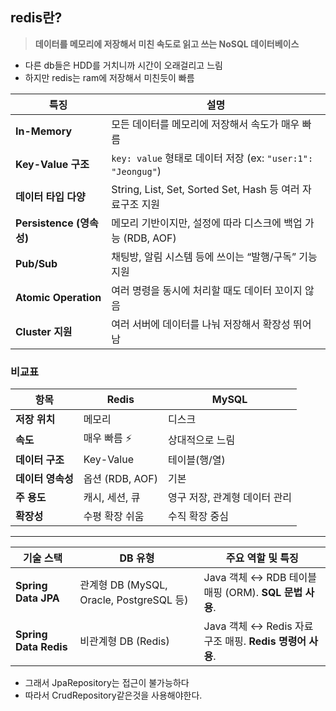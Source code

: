 ## redis란?

> **데이터를 메모리에 저장해서 미친 속도로 읽고 쓰는 NoSQL 데이터베이스**

- 다른 db들은 HDD를 거치니까 시간이 오래걸리고 느림
- 하지만 redis는 ram에 저장해서 미친듯이 빠름

|특징|설명|
|---|---|
|**In-Memory**|모든 데이터를 메모리에 저장해서 속도가 매우 빠름|
|**Key-Value 구조**|`key: value` 형태로 데이터 저장 (ex: `"user:1": "Jeongug"`)|
|**데이터 타입 다양**|String, List, Set, Sorted Set, Hash 등 여러 자료구조 지원|
|**Persistence (영속성)**|메모리 기반이지만, 설정에 따라 디스크에 백업 가능 (RDB, AOF)|
|**Pub/Sub**|채팅방, 알림 시스템 등에 쓰이는 “발행/구독” 기능 지원|
|**Atomic Operation**|여러 명령을 동시에 처리할 때도 데이터 꼬이지 않음|
|**Cluster 지원**|여러 서버에 데이터를 나눠 저장해서 확장성 뛰어남|

### 비교표

|항목|Redis|MySQL|
|---|---|---|
|**저장 위치**|메모리|디스크|
|**속도**|매우 빠름 ⚡|상대적으로 느림|
|**데이터 구조**|Key-Value|테이블(행/열)|
|**데이터 영속성**|옵션 (RDB, AOF)|기본|
|**주 용도**|캐시, 세션, 큐|영구 저장, 관계형 데이터 관리|
|**확장성**|수평 확장 쉬움|수직 확장 중심|

---

|**기술 스택**|**DB 유형**|**주요 역할 및 특징**|
|---|---|---|
|**Spring Data JPA**|관계형 DB (MySQL, Oracle, PostgreSQL 등)|Java 객체 $\leftrightarrow$ RDB 테이블 매핑 (ORM). **SQL 문법 사용**.|
|**Spring Data Redis**|비관계형 DB (Redis)|Java 객체 $\leftrightarrow$ Redis 자료구조 매핑. **Redis 명령어 사용**.|

- 그래서 JpaRepository는 접근이 불가능하다
- 따라서 CrudRepository같은것을 사용해야한다.